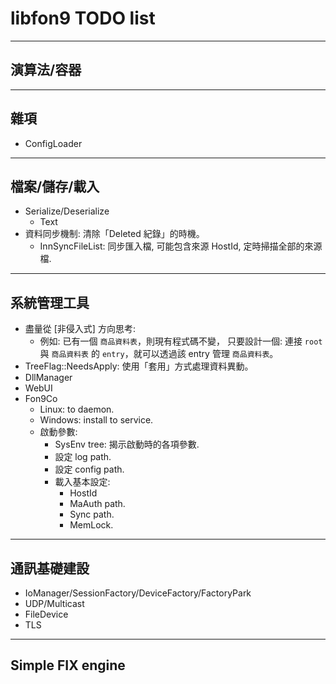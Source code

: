 libfon9 TODO list
=======================

---------------------------------------
## 演算法/容器
---------------------------------------
## 雜項
* ConfigLoader
---------------------------------------
## 檔案/儲存/載入
* Serialize/Deserialize
  * Text
* 資料同步機制: 清除「Deleted 紀錄」的時機。
  * InnSyncFileList: 同步匯入檔, 可能包含來源 HostId, 定時掃描全部的來源檔.
---------------------------------------
## 系統管理工具

* 盡量從 [非侵入式] 方向思考:
  * 例如: 已有一個 `商品資料表`，則現有程式碼不變，
    只要設計一個: 連接 `root` 與 `商品資料表` 的 `entry`，就可以透過該 entry 管理 `商品資料表`。
* TreeFlag::NeedsApply: 使用「套用」方式處理資料異動。
* DllManager
* WebUI
* Fon9Co
  * Linux: to daemon.
  * Windows: install to service.
  * 啟動參數:
    * SysEnv tree: 揭示啟動時的各項參數.
    * 設定 log path.
    * 設定 config path.
    * 載入基本設定:
      * HostId
      * MaAuth path.
      * Sync path.
      * MemLock.

---------------------------------------
## 通訊基礎建設
* IoManager/SessionFactory/DeviceFactory/FactoryPark
* UDP/Multicast
* FileDevice
* TLS
---------------------------------------
## Simple FIX engine
